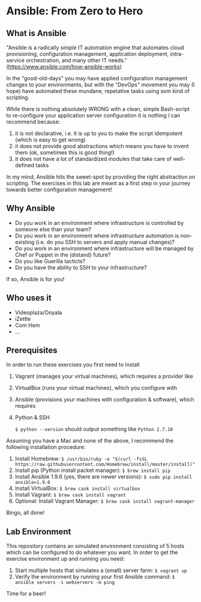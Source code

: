 # Ansible: From Zero to Hero


## What is Ansible
"Ansible is a radically *simple* IT automation engine that automates cloud provisioning, configuration management, application deployment, intra-service orchestration, and many other IT needs." (https://www.ansible.com/how-ansible-works)

In the "good-old-days" you may have applied configuration management changes to your environments, but with the "DevOps" movement you may (I hope) have automated these mundane, repetative tasks using som kind of scripting.

While there is nothing absolutely WRONG with a clean, simple Bash-script to re-configure your application server configuration it is nothing I can recommend because:
1. it is not declarative, i.e. it is up to you to make the script idempotent (which is easy to get wrong)
1. it does not provide good abstractions which means you have to invent them (ok, sometimes this is good thing!)
1. it does not have a lot of standardized modules that take care of well-defined tasks

In my mind, Ansible hits the sweet-spot by providing the right abstraction on scripting. The exercises in this lab are meant as a first step in your journey towards better configuration management!


## Why Ansible
* Do you work in an environment where infrastructure is controlled by someone else than your team?
* Do you work in an environment where infrastructure automation is non-existing (i.e. do you SSH to servers and apply manual changes)?
* Do you work in an environment where infrastructure will be managed by Chef or Puppet in the (distand) future?
* Do you like Guerilla tacticts?
* Do you have the ability to SSH to your infrastructure?

If so, Ansible is for you!

## Who uses it
* Videoplaza/Ooyala
* iZettle
* Com Hem
* ...

## Prerequisites
In order to run these exercises you first need to install
1. Vagrant (manages your virtual machines), which requires a provider like
1. VirtualBox (runs your virtual machines), which you configure with
1. Ansible (provisions your machines with configuration & software), which requires
1. Python & SSH

	`$ python --version` should output something like `Python 2.7.10`

Assuming you have a Mac and none of the above, I recommend the following installation procedure:
1. Install Homebrew: `$ /usr/bin/ruby -e "$(curl -fsSL https://raw.githubusercontent.com/Homebrew/install/master/install)"`
1. Install pip (Python install packet manager): `$ brew install pip`
1. Install Ansible 1.9.6 (yes, there are newer versions): `$ sudo pip install ansible=1.9.6`
1. Install VirtualBox: `$ brew cask install virtualbox`
1. Install Vagrant: `$ brew cask install vagrant`
1. Optional: Install Vagrant Manager: `$ brew cask install vagrant-manager`

Bingo, all done!

## Lab Environment
This repository contains an simulated environment consisting of 5 hosts which can be configured to do whatever you want. In order to get the exercise environment up and running you need:
1. Start multiple hosts that simulates a (small) server farm: `$ vagrant up`
1. Verify the environment by running your first Ansible command: `$ ansible servers -i webservers -m ping`

Time for a beer!